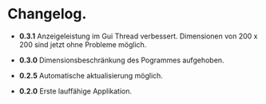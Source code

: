 # Changelog.

- **0.3.1** 
Anzeigeleistung im Gui Thread verbessert.
Dimensionen von 200 x 200 sind jetzt ohne Probleme möglich.

- **0.3.0**
Dimensionsbeschränkung des Pogrammes aufgehoben.

- **0.2.5**
Automatische aktualisierung möglich.

- **0.2.0** 
Erste lauffähige Applikation.